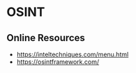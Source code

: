 OSINT
=====





## Online Resources


 - https://inteltechniques.com/menu.html
 - https://osintframework.com/
